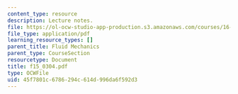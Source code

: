 ```yaml
---
content_type: resource
description: Lecture notes.
file: https://ol-ocw-studio-app-production.s3.amazonaws.com/courses/16-01-unified-engineering-i-ii-iii-iv-fall-2005-spring-2006/45f7801c6786294c614d996da6f592d3_f15_0304.pdf
file_type: application/pdf
learning_resource_types: []
parent_title: Fluid Mechanics
parent_type: CourseSection
resourcetype: Document
title: f15_0304.pdf
type: OCWFile
uid: 45f7801c-6786-294c-614d-996da6f592d3
---
```


